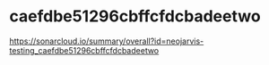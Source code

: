 # caefdbe51296cbffcfdcbadeetwo
https://sonarcloud.io/summary/overall?id=neojarvis-testing_caefdbe51296cbffcfdcbadeetwo
